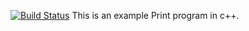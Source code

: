 [![Build Status](https://travis-ci.com/gittut-7/lab04.svg?branch=master)](https://travis-ci.com/gittut-7/lab04)
This is an example Print program in c++.
